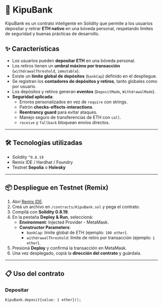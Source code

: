 # 🏦 KipuBank

KipuBank es un contrato inteligente en Solidity que permite a los usuarios depositar y retirar **ETH nativo** en una bóveda personal, respetando límites de seguridad y buenas prácticas de desarrollo.

## ✨ Características

- Los usuarios pueden **depositar ETH** en una bóveda personal.
- Los retiros tienen un **umbral máximo por transacción** (`withdrawalThreshold`, `immutable`).
- Existe un **límite global de depósitos** (`bankCap`) definido en el despliegue.
- Se registran los **contadores de depósitos y retiros**, tanto globales como por usuario.
- Los depósitos y retiros generan **eventos** (`DepositMade`, `WithdrawalMade`).
- **Seguridad aplicada**:
  - Errores personalizados en vez de `require` con strings.
  - Patrón **checks-effects-interactions**.
  - **Reentrancy guard** para evitar ataques.
  - Manejo seguro de transferencias de ETH con `call`.
  - `receive` y `fallback` bloquean envíos directos.

---

## 🛠️ Tecnologías utilizadas
- Solidity `^0.8.19`
- Remix IDE / Hardhat / Foundry
- Testnet **Sepolia** o **Holesky**

---

## 📦 Despliegue en Testnet (Remix)

1. Abrí [Remix IDE](https://remix.ethereum.org/).
2. Creá un archivo en `/contracts/KipuBank.sol` y pega el contrato.
3. Compilá con **Solidity 0.8.19**.
4. En la pestaña **Deploy & Run**, seleccioná:
   - **Environment**: Injected Provider - MetaMask.
   - **Constructor Parameters**:
     - `bankCap`: límite global de ETH (ejemplo: `100 ether`).
     - `withdrawalThreshold`: límite de retiro por transacción (ejemplo: `1 ether`).
5. Presioná **Deploy** y confirmá la transacción en MetaMask.
6. Una vez desplegado, copiá la **dirección del contrato** y guárdala.

---

## 📋 Uso del contrato

### Depositar
```solidity
KipuBank.deposit{value: 1 ether}();
